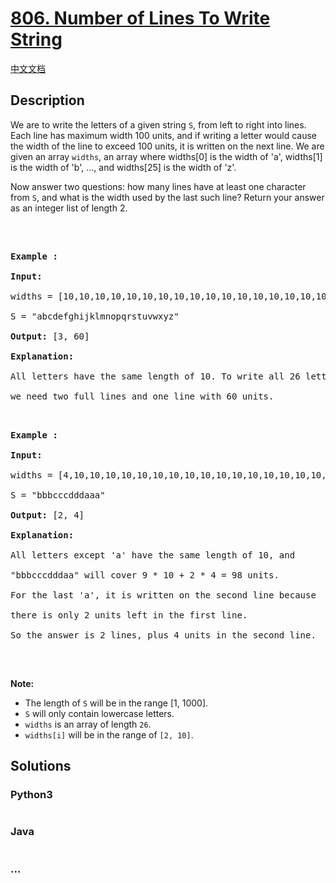 # [806. Number of Lines To Write String](https://leetcode.com/problems/number-of-lines-to-write-string)

[中文文档](/solution/0800-0899/0806.Number%20of%20Lines%20To%20Write%20String/README.md)

## Description

<p>We are to write the letters of a given string <code>S</code>, from left to right into lines. Each line has maximum width 100 units, and if writing a letter would cause the width of the line to exceed 100 units, it is written on the next line. We are given an array&nbsp;<code>widths</code>, an array where widths[0] is the width of &#39;a&#39;, widths[1] is the width of &#39;b&#39;, ..., and widths[25] is the width of &#39;z&#39;.</p>

<p>Now answer two questions: how many lines have at least one character from <code>S</code>, and what is the width used by the last such line? Return your answer as an integer list of length 2.</p>

<p>&nbsp;</p>

<pre>

<strong>Example :</strong>

<strong>Input:</strong> 

widths = [10,10,10,10,10,10,10,10,10,10,10,10,10,10,10,10,10,10,10,10,10,10,10,10,10,10]

S = &quot;abcdefghijklmnopqrstuvwxyz&quot;

<strong>Output:</strong> [3, 60]

<strong>Explanation: </strong>

All letters have the same length of 10. To write all 26 letters,

we need two full lines and one line with 60 units.

</pre>

<pre>

<strong>Example :</strong>

<strong>Input:</strong> 

widths = [4,10,10,10,10,10,10,10,10,10,10,10,10,10,10,10,10,10,10,10,10,10,10,10,10,10]

S = &quot;bbbcccdddaaa&quot;

<strong>Output:</strong> [2, 4]

<strong>Explanation: </strong>

All letters except &#39;a&#39; have the same length of 10, and 

&quot;bbbcccdddaa&quot; will cover 9 * 10 + 2 * 4 = 98 units.

For the last &#39;a&#39;, it is written on the second line because

there is only 2 units left in the first line.

So the answer is 2 lines, plus 4 units in the second line.

</pre>

<p>&nbsp;</p>

<p><strong>Note:</strong></p>

<ul>
    <li>The length of <code>S</code> will be in the range&nbsp;[1, 1000].</li>
    <li><code>S</code> will only contain lowercase letters.</li>
    <li><code>widths</code> is&nbsp;an array of length <code>26</code>.</li>
    <li><code>widths[i]</code> will be in the range of <code>[2, 10]</code>.</li>
</ul>

## Solutions

<!-- tabs:start -->

### **Python3**

```python

```

### **Java**

```java

```

### **...**

```

```

<!-- tabs:end -->
